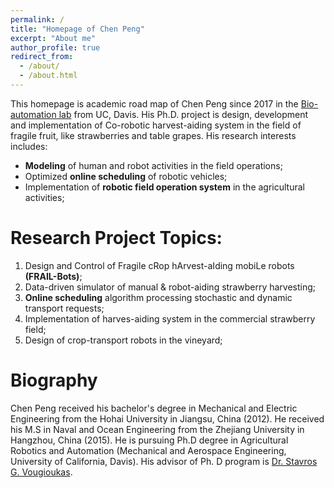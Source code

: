 ```yaml
---
permalink: /
title: "Homepage of Chen Peng"
excerpt: "About me"
author_profile: true
redirect_from: 
  - /about/
  - /about.html
---
```


This homepage is academic road map of Chen Peng since 2017 in the [Bio-automation lab](https://faculty.engineering.ucdavis.edu/vougioukas/research/lab-members/) from UC, Davis. His Ph.D. project is design, development and implementation of Co-robotic harvest-aiding system in the field of fragile fruit, like strawberries and table grapes. His research interests includes:
* **Modeling** of human and robot activities in the field operations;
* Optimized **online scheduling** of robotic vehicles;
* Implementation of **robotic field operation system** in the agricultural activities;

Research Project Topics:
======
1. Design and Control of Fragile cRop hArvest-aIding mobiLe robots **(FRAIL-Bots)**;
2. Data-driven simulator of manual & robot-aiding strawberry harvesting;
3. **Online scheduling** algorithm processing stochastic and dynamic transport requests;
4. Implementation of harves-aiding system in the commercial strawberry field;
5. Design of crop-transport robots in the vineyard;

Biography
======
Chen Peng received his bachelor's degree in Mechanical and Electric Engineering from the Hohai University in Jiangsu, China (2012).  He received his M.S in Naval and Ocean Engineering from the Zhejiang University in Hangzhou, China (2015). He is pursuing Ph.D degree in Agricultural Robotics and Automation (Mechanical and Aerospace Engineering, University of California, Davis). His advisor of Ph. D program is [Dr. Stavros G. Vougioukas](https://faculty.engineering.ucdavis.edu/vougioukas/). 
